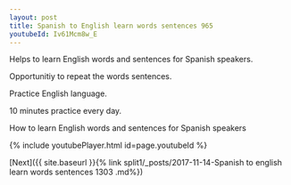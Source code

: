 ```yaml
---
layout: post
title: Spanish to English learn words sentences 965 
youtubeId: Iv61Mcm8w_E
---
```

 
 
Helps to learn English words and sentences for Spanish speakers.

Opportunitiy to repeat the words sentences. 

Practice English language. 
 
10 minutes practice every day. 
 
How to learn English words and sentences for Spanish speakers 
 
{% include youtubePlayer.html id=page.youtubeId %}
 
 
[Next]({{ site.baseurl }}{% link  split1/_posts/2017-11-14-Spanish to english learn words sentences 1303 .md%})
 

